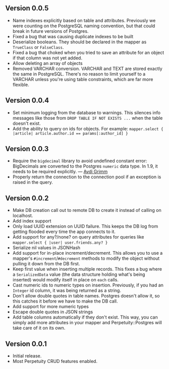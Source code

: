 ## Version 0.0.5

- Name indexes explicitly based on table and attributes. Previously we were counting on the PostgreSQL naming convention, but that could break in future versions of Postgres.
- Fixed a bug that was causing duplicate indexes to be built
- Deserialize booleans. They should be declared in the mapper as `TrueClass` or `FalseClass`.
- Fixed a bug that choked when you tried to save an attribute for an object  if that column was not yet added.
- Allow deleting an array of objects
- Removed VARCHAR conversion. VARCHAR and TEXT are stored exactly the same in PostgreSQL. There's no reason to limit yourself to a VARCHAR unless you're using table constraints, which are far more flexible.

## Version 0.0.4

- Set minimum logging from the database to warnings. This silences info messages like those from `DROP TABLE IF NOT EXISTS ...` when the table doesn't exist.
- Add the ability to query on ids for objects. For example: `mapper.select { |article| article.author.id == params[:author_id] }`

## Version 0.0.3

- Require the `bigdecimal` library to avoid undefined constant error: BigDecimals are converted to the Postgres `numeric` data type. In 1.9, it needs to be required explicitly. — [Avdi Grimm](https://github.com/avdi)
- Properly return the connection to the connection pool if an exception is raised in the query.

## Version 0.0.2

- Make DB creation call out to remote DB to create it instead of calling on localhost.
- Add index support
- Only load UUID extension on UUID failure. This keeps the DB log from getting flooded every time the app connects to it.
- Add support for any?/none? on query attributes for queries like `mapper.select { |user| user.friends.any? }`
- Serialize nil values in JSONHash
- Add support for in-place increment/decrement. This allows you to use a mapper's `#increment`/`#decrement` methods to modify the object without pulling it down from the DB first.
- Keep first value when inserting multiple records. This fixes a bug where a `SerializedData` value (the data structure holding what's being inserted) would modify itself in place on `each` calls.
- Cast numeric ids to numeric types on insertion. Previously, if you had an `Integer` id column, it was being returned as a string.
- Don't allow double quotes in table names. Postgres doesn't allow it, so this catches it before we have to make the DB call.
- Add support for more numeric types
- Escape double quotes in JSON strings
- Add table columns automatically if they don't exist. This way, you can simply add more attributes in your mapper and Perpetuity::Postgres will take care of it on its own.

## Version 0.0.1

- Initial release.
- Most Perpetuity CRUD features enabled.
